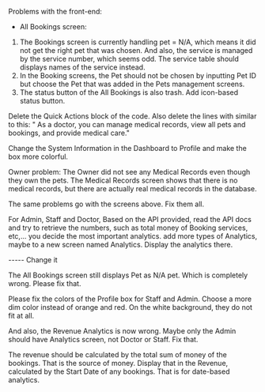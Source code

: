 Problems with the front-end:


- All Bookings screen:
1. The Bookings screen is currently handling pet = N/A, which means it did not get the right pet that was chosen. And also, the service is managed by the service number, which seems odd. The service table should displays names of the service instead.
2. In the Booking screens, the Pet should not be chosen by inputting Pet ID but choose the Pet that was added in the Pets management screens.
3. The status button of the All Bookings is also trash. Add icon-based status button.

Delete the Quick Actions block of the code. Also delete the lines with similar to this:
" As a doctor, you can manage medical records, view all pets and bookings, and provide medical care."

Change the System Information in the Dashboard to Profile and make the box more colorful.


Owner problem:
The Owner did not see any Medical Records even though they own the pets. The Medical Records screen shows that there is no medical records, but there are actually real medical records in the database.

The same problems go with the screens above. Fix them all.

For Admin, Staff and Doctor, Based on the API provided, read the API docs and try to retrieve the numbers, such as total money of Booking services, etc,... you decide the most important analytics. add more types of Analytics, maybe to a new screen named Analytics. Display the analytics there.

----- Change it

The All Bookings screen still displays Pet as N/A pet. Which is completely wrong. Please fix that.

Please fix the colors of the Profile box for Staff and Admin. Choose a more dim color instead of orange and red. On the white background, they do not fit at all.

And also, the Revenue Analytics is now wrong. Maybe only the Admin should have Analytics screen, not Doctor or Staff. Fix that.

The revenue should be calculated by the total sum of money of the bookings. That is the source of money. Display that in the Revenue, calculated by the Start Date of any bookings. That is for date-based analytics.